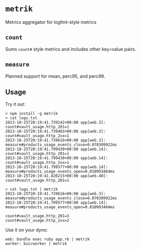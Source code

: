 # `metrik`

Metrics aggregator for logfmt-style metrics

## `count`

Sums `count#` style metrics and includes other key=value pairs.

## `measure`

Planned support for mean, perc95, and perc99.

## Usage

  Try it out:

    > npm install -g metrik
    > cat logs.txt
    2013-10-25T20:19:41.739142+00:00 app[web.3]: count#vault_usage.http_201=1
    2013-10-25T20:19:41.739403+00:00 app[web.3]: count#vault_usage.http_2xx=1
    2013-10-25T20:19:41.739616+00:00 app[web.3]: measure#products_usage_events_close=0.070309922ms
    2013-10-25T20:19:41.799430+00:00 app[web.14]: count#vault_usage.http_201=1
    2013-10-25T20:19:41.799430+00:00 app[web.14]: count#vault_usage.http_2xx=1
    2013-10-25T20:19:41.799577+00:00 app[web.14]: measure#products_usage_events_open=0.010993464ms
    2013-10-25T20:19:41.826215+00:00 app[web.40]: count#vault_usage.http_201=1

    > cat logs.txt | metrik
    2013-10-25T20:19:41.739616+00:00 app[web.3]: measure#products_usage_events_close=0.070309922ms
    2013-10-25T20:19:41.799577+00:00 app[web.14]: measure#products_usage_events_open=0.010993464ms

    count#vault_usage.http_201=3
    count#vault_usage.http_2xx=2

  Use it on your dyno:

    web: bundle exec ruby app.rb | metrik
    worker: bin/worker | metrik
